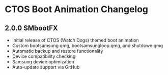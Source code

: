 # CTOS Boot Animation Changelog

## 2.0.0 SMbootFX
- Initial release of CTOS (Watch Dogs) themed boot animation
- Custom bootsamsung.qmg, bootsamsungloop.qmg, and shutdown.qmg
- Automatic backup and restore functionality
- Device compatibility checking
- Samsung device optimization
- Auto-update support via GitHub
